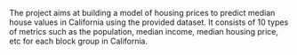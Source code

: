 The project aims at building a model of housing prices to predict median house values in California using the provided dataset. It consists of 10 types of metrics such as the population, median income, median housing price, etc for each block group in California. 
